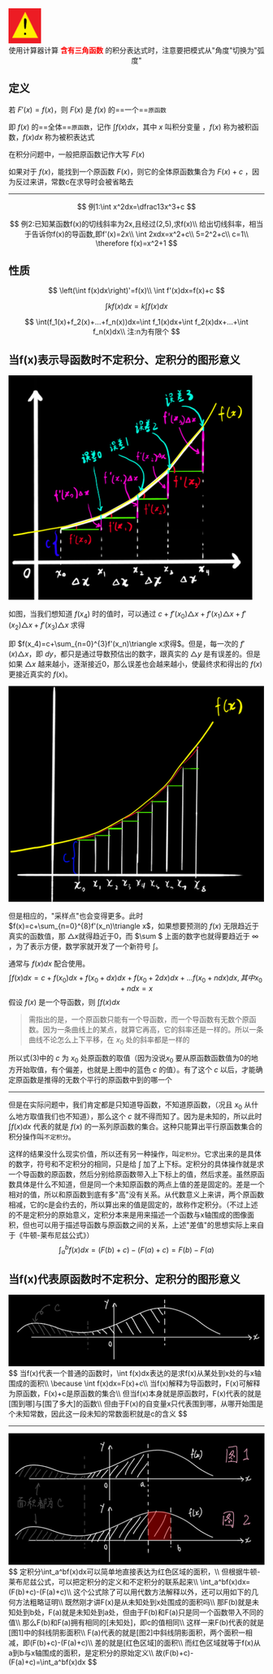 <img src="assets/image-20220708144339159.png" alt="image-20220708144339159" style="zoom:25%;" />

<center>使用计算器计算 <font color=red><b>含有三角函数</b></font> 的积分表达式时，注意要把模式从"角度"切换为"弧度"</center>



## 定义

若 $F'(x)=f(x)$，则 $F(x)$ 是 $f(x)$ 的==一个==`原函数`

即 $f(x)$ 的==全体==`原函数`，记作 $\int{f(x)dx}$，其中 $x$ 叫积分变量 ，$f(x)$ 称为被积函数，$f(x)dx$ 称为被积表达式

在积分问题中，一般把原函数记作大写 $F(x)$

如果对于 $f(x)$，能找到一个原函数 $F(x)$，则它的全体原函数集合为 $F(x)+c$ ，因为反过来讲，常数c在求导时会被省略去

------

$$
例1:\int x^2dx=\dfrac13x^3+c
$$

$$
例2:已知某函数f(x)的切线斜率为2x,且经过(2,5),求f(x)\\
给出切线斜率，相当于告诉你f(x)的导函数,即f'(x)=2x\\
\int 2xdx=x^2+c\\
5=2^2+c\\
c=1\\
\therefore f(x)=x^2+1
$$

## 性质

$$
\left(\int f(x)dx\right)'=f(x)\\
\int f'(x)dx=f(x)+c
$$

$$
\int kf(x)dx=k\int f(x)dx
$$

$$
\int(f_1(x)+f_2(x)+...+f_n(x))dx=\int f_1(x)dx+\int f_2(x)dx+...+\int f_n(x)dx\\
注:n为有限个
$$



## 当f(x)表示导函数时不定积分、定积分的图形意义

<img src="assets/image-20220630104232106.png" alt="image-20220630104232106" style="zoom:50%;" />

如图，当我们想知道 $f(x_4)$ 时的值时，可以通过 $c+f'(x_0)\triangle x+f'(x_1)\triangle x+f'(x_2)\triangle x+f'(x_3)\triangle x$ 求得

即 $f(x_4)=c+\sum_{n=0}^{3}f'(x_n)\triangle x求得$。但是，每一次的 $f'(x)\triangle x$，即 $dy$，都只是通过导数预估出的数字，跟真实的 $\triangle y$ 是有误差的。但是如果 $\triangle x$ 越来越小，逐渐接近0，那么误差也会越来越小，使最终求和得出的 $f(x)$ 更接近真实的 $f(x)$。

<img src="assets/image-20220630104747578.png" alt="image-20220630104747578" style="zoom:50%;" />

但是相应的，"采样点"也会变得更多。此时 $f(x)=c+\sum_{n=0}^{8}f'(x_n)\triangle x$，如果想要预测的 $f(x)$ 无限趋近于真实的函数值，那 $\triangle x$就得趋近于0，而 $\sum $ 上面的数字也就得要趋近于 $\infty$ ，为了表示方便，数学家就开发了一个新符号 $\int$。

通常与 $f(x)dx$ 配合使用。
$$
\int f(x)dx=c+f(x_0)dx+f(x_0+dx)dx+f(x_0+2dx)dx+...f(x_0+ndx)dx,其中x_0+ndx=x
$$
假设 $f(x)$ 是一个导函数，则 $\int f(x)dx$

> 需指出的是，一个原函数只能有一个导函数，而一个导函数有无数个原函数。因为一条曲线上的某点，就算它再高，它的斜率还是一样的。所以一条曲线不论怎么上下平移，在 $x_0$ 处的斜率都是一样的

所以式(3)中的 $c$ 为 $x_0$ 处原函数的取值（因为没说$x_0$ 要从原函数函数值为0的地方开始取值，有个偏差，也就是上图中的蓝色 $c$ 的值）。有了这个 $c$ 以后，才能确定原函数是推得的无数个平行的原函数中到的哪一个

------

但是在实际问题中，我们肯定都是只知道导函数，不知道原函数，（况且 $x_0$ 从什么地方取值我们也不知道），那么这个 $c$ 就不得而知了。因为是未知的，所以此时 $\int f(x)dx$ 代表的就是 $f(x)$ 的一系列原函数的集合。这种只能算出平行原函数集合的积分操作叫`不定积分`。

这样的结果没什么现实价值，所以还有另一种操作，叫`定积分`。它求出来的是具体的数字，符号和不定积分的相同，只是给 $\int$ 加了上下标。定积分的具体操作就是求一个导函数的原函数，然后分别给原函数带入上下标上的值，然后求差。虽然原函数具体是什么不知道，但是同一个未知原函数的两点上值的差是固定的。差是一个相对的值，所以和原函数到底有多"高"没有关系。从代数意义上来讲，两个原函数相减，它的c是会约去的，所以算出来的值是固定的，故称作定积分。（不过上述的不是定积分的原始意义，定积分本来是用来描述一个函数与x轴围成的图像面积，但也可以用于描述导函数与原函数之间的关系，上述"差值"的思想实际上来自于《牛顿-莱布尼兹公式》）
$$
\int_a^bf(x)dx=(F(b)+c)-(F(a)+c)=F(b)-F(a)
$$



## 当f(x)代表原函数时不定积分、定积分的图形意义

<img src="assets/image-20220707165106758.png" alt="image-20220707165106758" style="zoom:50%;" />
$$
当f(x)代表一个普通的函数时，\int f(x)dx表达的是求f(x)从某处到x处的与x轴围成的面积\\
\because \int f(x)dx=F(x)+c\\
当f(x)解释为导函数时，F(x)可解释为原函数，F(x)+c是原函数的集合\\
但当f(x)本身就是原函数时，F(x)代表的就是[围到哪]与[围了多大]的函数\\
但由于F(x)的自变量x只代表围到哪，从哪开始围是个未知常数，因此这一段未知的常数面积就是c的含义
$$

-------

<img src="assets/image-20220707175118499.png" alt="image-20220707175118499" style="zoom:50%;" />
$$
定积分\int_a^bf(x)dx可以简单地直接表达为红色区域的面积，\\
但根据牛顿-莱布尼兹公式，可以把定积分的定义和不定积分的联系起来\\
\int_a^bf(x)dx=(F(b)+c)-(F(a)+c)\\
这个公式除了可以用代数方法解释以外，还可以用如下的几何方法粗略证明\\
既然刚才讲F(x)是从未知处到x处围成的面积吗\\
那F(b)就是未知处到b处，F(a)就是未知处到a处，但由于F(b)和F(a)只是同一个函数带入不同的值\\
那么F(b)和F(a)拥有相同的[未知处]，即c的值相同\\
这样一来F(b)代表的就是[图1]中的斜线阴影面积\\
F(a)代表的就是[图2]中斜线阴影面积，两个面积一相减，即(F(b)+c)-(F(a)+c)\\
差的就是[红色区域]的面积\\
而红色区域就等于f(x)从a到b与x轴围成的面积，是定积分的原始定义\\
故(F(b)+c)-(F(a)+c)=\int_a^bf(x)dx
$$
